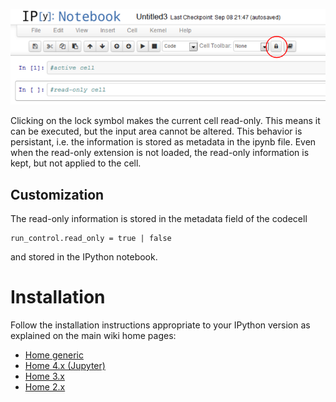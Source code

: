 ![](read_only_ext.png)

Clicking on the lock symbol makes the current cell read-only. This means it can be executed, but the input area cannot be altered. This behavior is persistant, i.e. the information is stored as metadata in the ipynb file. Even when the read-only extension is not loaded, the read-only information is kept, but not applied to the cell.


Customization
-------------

The read-only information is stored in the metadata field of the codecell
```
run_control.read_only = true | false
```
and stored in the IPython notebook.


Installation
============

Follow the installation instructions appropriate to your IPython version as explained on the main wiki home pages:
* [Home generic](Home)
* [Home 4.x (Jupyter)](Home-4.x-(Jupyter))
* [Home 3.x](Home-3.x)
* [Home 2.x](Home-2.x)
